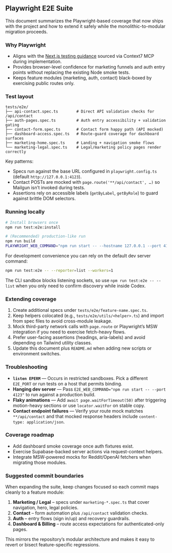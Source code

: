 ## Playwright E2E Suite

This document summarizes the Playwright-based coverage that now ships with the project and how to extend it safely while the monolithic-to-modular migration proceeds.

### Why Playwright

- Aligns with the [Next.js testing guidance](https://nextjs.org/docs/app/building-your-application/testing/playwright) sourced via Context7 MCP during implementation.
- Provides browser-level confidence for marketing funnels and auth entry points without replacing the existing Node smoke tests.
- Keeps feature modules (marketing, auth, contact) black-boxed by exercising public routes only.

### Test layout

```
tests/e2e/
├── api-contact.spec.ts        # Direct API validation checks for /api/contact
├── auth-pages.spec.ts         # Auth entry accessibility + validation gating
├── contact-form.spec.ts       # Contact form happy path (API mocked)
├── dashboard-access.spec.ts   # Route-guard coverage for dashboard surfaces
├── marketing-home.spec.ts     # Landing + navigation smoke flows
└── marketing-legal.spec.ts    # Legal/marketing policy pages render correctly
```

Key patterns:

- Specs run against the base URL configured in `playwright.config.ts` (default `http://127.0.0.1:4123`).
- Contact POSTs are mocked with `page.route('**/api/contact', …)` so Mailgun isn’t invoked during tests.
- Assertions rely on accessible labels (`getByLabel`, `getByRole`) to guard against brittle DOM selectors.

### Running locally

```bash
# Install browsers once
npm run test:e2e:install

# (Recommended) production-like run
npm run build
PLAYWRIGHT_WEB_COMMAND="npm run start -- --hostname 127.0.0.1 --port 4123" npm run test:e2e
```

For development convenience you can rely on the default dev server command:

```bash
npm run test:e2e -- --reporter=list --workers=1
```

The CLI sandbox blocks listening sockets, so use `npm run test:e2e -- --list` when you only need to confirm discovery while inside Codex.

### Extending coverage

1. Create additional specs under `tests/e2e/feature-name.spec.ts`.
2. Keep helpers colocated (e.g., `tests/e2e/utils/<helper>.ts`) and import from spec files to avoid cross-module leakage.
3. Mock third-party network calls with `page.route` or Playwright’s MSW integration if you need to exercise fetch-heavy flows.
4. Prefer user-facing assertions (headings, aria-labels) and avoid depending on Tailwind utility classes.
5. Update this document plus `README.md` when adding new scripts or environment switches.

### Troubleshooting

- **`listen EPERM`** — Occurs in restricted sandboxes. Pick a different `E2E_PORT` or run tests on a host that permits binding.
- **Hanging dev server** — Pass `E2E_WEB_COMMAND="npm run start -- --port 4123"` to run against a production build.
- **Flaky animations** — Add `await page.waitForTimeout(50)` after triggering motion-heavy sections or use `locator.waitFor` on stable copy.
- **Contact endpoint failures** — Verify your route mock matches `**/api/contact` and that mocked response headers include `content-type: application/json`.

### Coverage roadmap

- Add dashboard smoke coverage once auth fixtures exist.
- Exercise Supabase-backed server actions via request-context helpers.
- Integrate MSW-powered mocks for Reddit/OpenAI fetchers when migrating those modules.

### Suggested commit boundaries

When expanding the suite, keep changes focused so each commit maps cleanly to a feature module:

1. **Marketing / Legal** – specs under `marketing-*.spec.ts` that cover navigation, hero, legal policies.
2. **Contact** – form automation plus `/api/contact` validation checks.
3. **Auth** – entry flows (sign in/up) and recovery guardrails.
4. **Dashboard & Billing** – route access expectations for authenticated-only pages.

This mirrors the repository’s modular architecture and makes it easy to revert or bisect feature-specific regressions.
